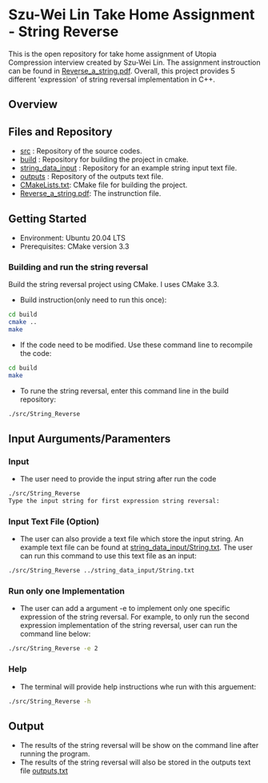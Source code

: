 # Szu-Wei Lin Take Home Assignment - String Reverse

This is the open repository for take home assignment of Utopia Compression interview created by Szu-Wei Lin. The assignment instrouction can be found in [Reverse_a_string.pdf](./Reverse_a_string.pdf). Overall, this project provides 5 different 'expression' of string reversal implementation in C++.

## Overview




## Files and Repository
* [src](./src) : Repository of the source codes.
* [build](./build) : Repository for building the project in cmake. 
* [string_data_input](./string_data_input) : Repository for an example string input text file. 
* [outputs](./outputs/) : Repository of the outputs text file.
* [CMakeLists.txt](./CMakeLists.txt): CMake file for building the project. 
* [Reverse_a_string.pdf](./Reverse_a_string.pdf): The instrunction file.


## Getting Started

* Environment: Ubuntu 20.04 LTS 
* Prerequisites: CMake version 3.3

### Building and run the string reversal

Build the string reversal project using CMake. I uses CMake 3.3. 

* Build instruction(only need to run this once): 

```sh
cd build
cmake ..
make
```

* If the code need to be modified. Use these command line to recompile the code:

```sh
cd build
make
```

* To rune the string reversal, enter this command line in the build repository:

```sh
./src/String_Reverse
```

## Input Aurguments/Paramenters


### Input
* The user need to provide the input string after run the code 
```sh
./src/String_Reverse
Type the input string for first expression string reversal: 
```

### Input Text File (Option)
* The user can also provide a text file which store the input string. An example text file can be found at [string_data_input/String.txt](./string_data_input/String.txt). The user can run this command to use this text file as an input:
 ```sh
./src/String_Reverse ../string_data_input/String.txt
```

### Run only one Implementation

* The user can add a argument -e to implement only one specific expression of the string reversal. For example, to only run the second expression implementation of the string reversal, user can run the command line below: 

 ```sh
./src/String_Reverse -e 2
```

### Help
* The terminal will provide help instructions whe run with this arguement:
 ```sh
./src/String_Reverse -h
```
## Output 

* The results of the string reversal will be show on the command line after running the program. 
* The results of the string reversal will also be stored in the outputs text file [outputs,txt](./outputs/ouputs.txt)